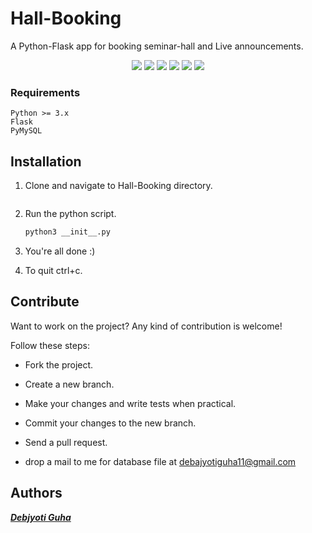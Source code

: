# Hall-Booking
A Python-Flask app for booking seminar-hall and Live announcements.
<p align="center">
  <img src="https://github.com/debajyotiguha11/Hall-Booking/blob/master/img/1.png" >
  <img src="https://github.com/debajyotiguha11/Hall-Booking/blob/master/img/2.png" >
  <img src="https://github.com/debajyotiguha11/Hall-Booking/blob/master/img/3.png" >
  <img src="https://github.com/debajyotiguha11/Hall-Booking/blob/master/img/4.png" >
  <img src="https://github.com/debajyotiguha11/Hall-Booking/blob/master/img/5.png" >
  <img src="https://github.com/debajyotiguha11/Hall-Booking/blob/master/img/6.png" >
</p>

### Requirements
    Python >= 3.x
    Flask
    PyMySQL

## Installation

1. Clone and navigate to Hall-Booking directory.

    ```
2. Run the python script.
    ```bash
    python3 __init__.py
    ```
3. You're all done :)
4. To quit ctrl+c.

## Contribute

Want to work on the project? Any kind of contribution is welcome!

Follow these steps:
- Fork the project.
- Create a new branch.
- Make your changes and write tests when practical.
- Commit your changes to the new branch.
- Send a pull request.

- drop a mail to me for database file at debajyotiguha11@gmail.com
## Authors

***[Debjyoti Guha](https://github.com/debajyotiguha11/)***
